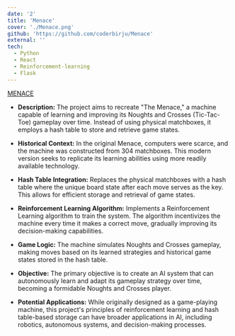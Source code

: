 ```yaml
---
date: '2'
title: 'Menace'
cover: './Menace.png'
github: 'https://github.com/coderbirju/Menace'
external: ''
tech:
  - Python
  - React
  - Reinforcement-learning
  - Flask
---
```


[MENACE](https://www.mscroggs.co.uk/blog/19)

- **Description:** The project aims to recreate "The Menace," a machine capable of learning and improving its Noughts and Crosses (Tic-Tac-Toe) gameplay over time. Instead of using physical matchboxes, it employs a hash table to store and retrieve game states.

- **Historical Context:** In the original Menace, computers were scarce, and the machine was constructed from 304 matchboxes. This modern version seeks to replicate its learning abilities using more readily available technology.

- **Hash Table Integration:** Replaces the physical matchboxes with a hash table where the unique board state after each move serves as the key. This allows for efficient storage and retrieval of game states.

- **Reinforcement Learning Algorithm:** Implements a Reinforcement Learning algorithm to train the system. The algorithm incentivizes the machine every time it makes a correct move, gradually improving its decision-making capabilities.

- **Game Logic:** The machine simulates Noughts and Crosses gameplay, making moves based on its learned strategies and historical game states stored in the hash table.

- **Objective:** The primary objective is to create an AI system that can autonomously learn and adapt its gameplay strategy over time, becoming a formidable Noughts and Crosses player.

- **Potential Applications:** While originally designed as a game-playing machine, this project's principles of reinforcement learning and hash table-based storage can have broader applications in AI, including robotics, autonomous systems, and decision-making processes.
